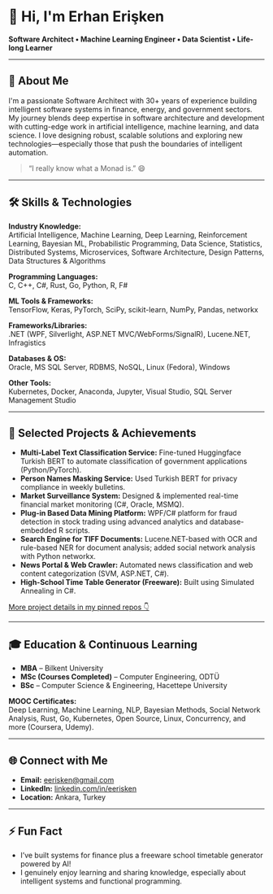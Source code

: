 # 👋 Hi, I'm Erhan Erişken

**Software Architect • Machine Learning Engineer • Data Scientist • Life-long Learner**

---

## 💬 About Me

I'm a passionate Software Architect with 30+ years of experience building intelligent software systems in finance, energy, and government sectors. My journey blends deep expertise in software architecture and development with cutting-edge work in artificial intelligence, machine learning, and data science. I love designing robust, scalable solutions and exploring new technologies—especially those that push the boundaries of intelligent automation.

> “I really know what a Monad is.” 😄

---

## 🛠️ Skills & Technologies

**Industry Knowledge:**  
Artificial Intelligence, Machine Learning, Deep Learning, Reinforcement Learning, Bayesian ML, Probabilistic Programming, Data Science, Statistics, Distributed Systems, Microservices, Software Architecture, Design Patterns, Data Structures & Algorithms

**Programming Languages:**  
C, C++, C#, Rust, Go, Python, R, F#

**ML Tools & Frameworks:**  
TensorFlow, Keras, PyTorch, SciPy, scikit-learn, NumPy, Pandas, networkx

**Frameworks/Libraries:**  
.NET (WPF, Silverlight, ASP.NET MVC/WebForms/SignalR), Lucene.NET, Infragistics

**Databases & OS:**  
Oracle, MS SQL Server, RDBMS, NoSQL, Linux (Fedora), Windows

**Other Tools:**  
Kubernetes, Docker, Anaconda, Jupyter, Visual Studio, SQL Server Management Studio

---

## 🚀 Selected Projects & Achievements

- **Multi-Label Text Classification Service:** Fine-tuned Huggingface Turkish BERT to automate classification of government applications (Python/PyTorch).
- **Person Names Masking Service:** Used Turkish BERT for privacy compliance in weekly bulletins.
- **Market Surveillance System:** Designed & implemented real-time financial market monitoring (C#, Oracle, MSMQ).
- **Plug-in Based Data Mining Platform:** WPF/C# platform for fraud detection in stock trading using advanced analytics and database-embedded R scripts.
- **Search Engine for TIFF Documents:** Lucene.NET-based with OCR and rule-based NER for document analysis; added social network analysis with Python networkx.
- **News Portal & Web Crawler:** Automated news classification and web content categorization (SVM, ASP.NET, C#).
- **High-School Time Table Generator (Freeware):** Built using Simulated Annealing in C#.

[More project details in my pinned repos 👇](#)

---

## 🎓 Education & Continuous Learning

- **MBA** – Bilkent University
- **MSc (Courses Completed)** – Computer Engineering, ODTÜ
- **BSc** – Computer Science & Engineering, Hacettepe University

**MOOC Certificates:**  
Deep Learning, Machine Learning, NLP, Bayesian Methods, Social Network Analysis, Rust, Go, Kubernetes, Open Source, Linux, Concurrency, and more (Coursera, Udemy).

---

## 🌐 Connect with Me

- **Email:** eerisken@gmail.com
- **LinkedIn:** [linkedin.com/in/eerisken](https://linkedin.com/in/eerisken)
- **Location:** Ankara, Turkey

---

## ⚡ Fun Fact

- I’ve built systems for finance plus a freeware school timetable generator powered by AI!
- I genuinely enjoy learning and sharing knowledge, especially about intelligent systems and functional programming.

